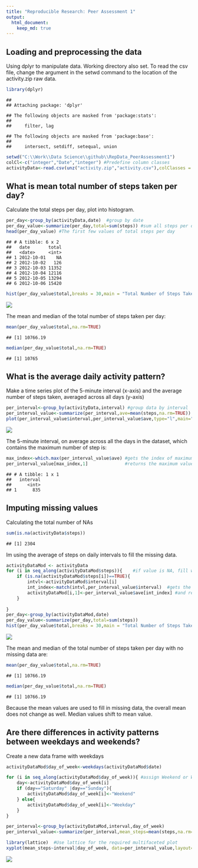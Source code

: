 ```yaml
---
title: "Reproducible Research: Peer Assessment 1"
output: 
  html_document:
    keep_md: true
---
```



## Loading and preprocessing the data
Using dplyr to manipulate data. Working directory also set. To read the csv file, change the argument in the setwd command to the location of the activity.zip raw data.

```r
library(dplyr)
```

```
## 
## Attaching package: 'dplyr'
```

```
## The following objects are masked from 'package:stats':
## 
##     filter, lag
```

```
## The following objects are masked from 'package:base':
## 
##     intersect, setdiff, setequal, union
```

```r
setwd("C:\\Work\\Data Science\\github\\RepData_PeerAssessment1")
colCl<-c("integer","Date","integer") #Predefine column classes
activityData<-read.csv(unz("activity.zip","activity.csv"),colClasses = colCl)
```

## What is mean total number of steps taken per day?
Calculate the total steps per day, plot into histogram.

```r
per_day<-group_by(activityData,date)  #group by date
per_day_value<-summarize(per_day,total=sum(steps)) #sum all steps per day
head(per_day_value) #The first few values of total steps per day
```

```
## # A tibble: 6 x 2
##   date       total
##   <date>     <int>
## 1 2012-10-01    NA
## 2 2012-10-02   126
## 3 2012-10-03 11352
## 4 2012-10-04 12116
## 5 2012-10-05 13294
## 6 2012-10-06 15420
```

```r
hist(per_day_value$total,breaks = 30,main = "Total Number of Steps Taken Per Day",xlab ="Step",ylab="Frequency")
```

![](PA1_template_files/figure-html/unnamed-chunk-2-1.png)<!-- -->

The mean and median of the total number of steps taken per day:

```r
mean(per_day_value$total,na.rm=TRUE)
```

```
## [1] 10766.19
```

```r
median(per_day_value$total,na.rm=TRUE)
```

```
## [1] 10765
```

## What is the average daily activity pattern?
Make a time series plot of the 5-minute interval (x-axis) and the average number of steps taken, averaged across all days (y-axis)

```r
per_interval<-group_by(activityData,interval) #group data by interval
per_interval_value<-summarize(per_interval,ave=mean(steps,na.rm=TRUE)) #average data by grouped interval
plot(per_interval_value$interval,per_interval_value$ave,type="l",main="Average Number of Steps Taken, All Days",xlab="Interval",ylab="Steps")
```

![](PA1_template_files/figure-html/unnamed-chunk-4-1.png)<!-- -->

The 5-minute interval, on average across all the days in the dataset, which contains the maximum number of step is:

```r
max_index<-which.max(per_interval_value$ave) #gets the index of maximum ave value
per_interval_value[max_index,1]              #returns the maximum value
```

```
## # A tibble: 1 x 1
##   interval
##      <int>
## 1      835
```
## Imputing missing values
Calculating the total number of NAs

```r
sum(is.na(activityData$steps))
```

```
## [1] 2304
```
Im using the average of steps on daily intervals to fill the missing data.

```r
activityDataMod <- activityData
for (i in seq_along(activityDataMod$steps)){    #if value is NA, fill with average daily steps value
    if (is.na(activityDataMod$steps[i])==TRUE){   
        intvl<-activityDataMod$interval[i]        
        int_index<-match(intvl,per_interval_value$interval)  #gets the average value of the interval
        activityDataMod[i,1]<-per_interval_value$ave[int_index] #and replaces the NA
    }
        
}
per_day<-group_by(activityDataMod,date)
per_day_value<-summarize(per_day,total=sum(steps))
hist(per_day_value$total,breaks = 30,main = "Total Number of Steps Taken Per Day with Filled Missing Data",xlab ="Step",ylab="Frequency")
```

![](PA1_template_files/figure-html/unnamed-chunk-7-1.png)<!-- -->

The mean and median of the total number of steps taken per day with no missing data are:

```r
mean(per_day_value$total,na.rm=TRUE)
```

```
## [1] 10766.19
```

```r
median(per_day_value$total,na.rm=TRUE)
```

```
## [1] 10766.19
```
Because the mean values are used to fill in missing data, the overall mean does not change as well. Median values shift to mean value.

## Are there differences in activity patterns between weekdays and weekends?

Create a new data frame with weekdays

```r
activityDataMod$day_of_week<-weekdays(activityDataMod$date)

for (i in seq_along(activityDataMod$day_of_week)){ #assign Weekend or Weekday values
    day<-activityDataMod$day_of_week[i]
    if (day=="Saturday" |day=="Sunday"){
        activityDataMod$day_of_week[i]<-"Weekend"
    } else{
        activityDataMod$day_of_week[i]<-"Weekday"
    }
}

per_interval<-group_by(activityDataMod,interval,day_of_week)
per_interval_value<-summarize(per_interval,mean_steps=mean(steps,na.rm=TRUE))

library(lattice)  #Use lattice for the required multifaceted plot
xyplot(mean_steps~interval|day_of_week, data=per_interval_value,layout=c(1,2),type="l",main = "Average Steps on Weekends or Weekdays",xlab = "Interval",ylab="Average Steps")
```

![](PA1_template_files/figure-html/unnamed-chunk-9-1.png)<!-- -->
